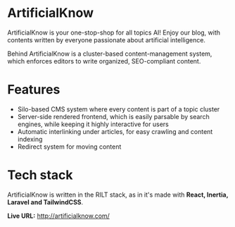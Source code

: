 # ArtificialKnow

ArtificialKnow is your one-stop-shop for all topics AI!
Enjoy our blog, with contents written by everyone passionate about artificial intelligence.

Behind ArtificialKnow is a cluster-based content-management system, which enforces editors to write organized, SEO-compliant content.

# Features
- Silo-based CMS system where every content is part of a topic cluster
- Server-side rendered frontend, which is easily parsable by search engines, while keeping it highly interactive for users
- Automatic interlinking under articles, for easy crawling and content indexing
- Redirect system for moving content

# Tech stack

ArtificialKnow is written in the RILT stack, as in it's made with **React, Inertia, Laravel and TailwindCSS**.

**Live URL:** http://artificialknow.com/

